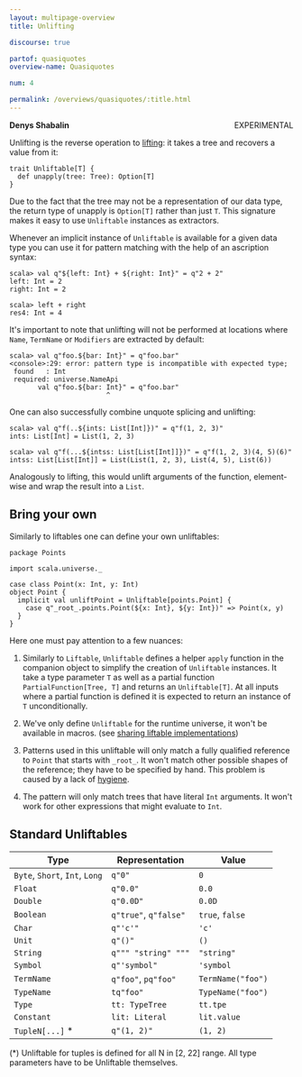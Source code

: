 ```yaml
---
layout: multipage-overview
title: Unlifting

discourse: true

partof: quasiquotes
overview-name: Quasiquotes

num: 4

permalink: /overviews/quasiquotes/:title.html
---
```

**Denys Shabalin** <span class="tag" style="float: right;">EXPERIMENTAL</span>

Unlifting is the reverse operation to [lifting](lifting.html): it takes a tree and recovers a value from it:

    trait Unliftable[T] {
      def unapply(tree: Tree): Option[T]
    }

Due to the fact that the tree may not be a representation of our data type, the return type of unapply is `Option[T]` rather than just `T`. This signature makes it easy to use `Unliftable` instances as extractors.

Whenever an implicit instance of `Unliftable` is available for a given data type you can use it for pattern matching with the help of an ascription syntax:

    scala> val q"${left: Int} + ${right: Int}" = q"2 + 2"
    left: Int = 2
    right: Int = 2

    scala> left + right
    res4: Int = 4

It's important to note that unlifting will not be performed at locations where `Name`, `TermName` or `Modifiers` are extracted by default:

    scala> val q"foo.${bar: Int}" = q"foo.bar"
    <console>:29: error: pattern type is incompatible with expected type;
     found   : Int
     required: universe.NameApi
           val q"foo.${bar: Int}" = q"foo.bar"
                            ^

One can also successfully combine unquote splicing and unlifting:

    scala> val q"f(..${ints: List[Int]})" = q"f(1, 2, 3)"
    ints: List[Int] = List(1, 2, 3)

    scala> val q"f(...${intss: List[List[Int]]})" = q"f(1, 2, 3)(4, 5)(6)"
    intss: List[List[Int]] = List(List(1, 2, 3), List(4, 5), List(6))

Analogously to lifting, this would unlift arguments of the function, element-wise and wrap the result into a `List`.

## Bring your own

Similarly to liftables one can define your own unliftables:

    package Points

    import scala.universe._

    case class Point(x: Int, y: Int)
    object Point {
      implicit val unliftPoint = Unliftable[points.Point] {
        case q"_root_.points.Point(${x: Int}, ${y: Int})" => Point(x, y)
      }
    }

Here one must pay attention to a few nuances:

1. Similarly to `Liftable`, `Unliftable` defines a helper `apply` function in
   the companion object to simplify the creation of `Unliftable` instances. It
   take a type parameter `T` as well as a partial function `PartialFunction[Tree, T]`
   and returns an `Unliftable[T]`. At all inputs where a partial function is defined
   it is expected to return an instance of `T` unconditionally.

2. We've only define `Unliftable` for the runtime universe, it won't be available in macros.
   (see [sharing liftable implementations](lifting.html#reusing-liftable-implementation-between-universes))

3. Patterns used in this unliftable will only match a fully qualified reference to `Point` that
   starts with `_root_`. It won't match other possible shapes of the reference; they have
   to be specified by hand. This problem is caused by a lack of [hygiene](hygiene.html).

4. The pattern will only match trees that have literal `Int` arguments.
   It won't work for other expressions that might evaluate to `Int`.

## Standard Unliftables

 Type                           | Representation        | Value
--------------------------------|-----------------------|------
 `Byte`, `Short`, `Int`, `Long` | `q"0"`                | `0`
 `Float`                        | `q"0.0"`              | `0.0`
 `Double`                       | `q"0.0D"`             | `0.0D`
 `Boolean`                      | `q"true"`, `q"false"` | `true`, `false`
 `Char`                         | `q"'c'"`              | `'c'`
 `Unit`                         | `q"()"`               | `()`
 `String`                       | `q""" "string" """`   | `"string"`
 `Symbol`                       | `q"'symbol"`          | `'symbol`
 `TermName`                     | `q"foo"`, `pq"foo"`   | `TermName("foo")`
 `TypeName`                     | `tq"foo"`             | `TypeName("foo")`
 `Type`                         | `tt: TypeTree`        | `tt.tpe`
 `Constant`                     | `lit: Literal`        | `lit.value`
 `TupleN[...]` \*               | `q"(1, 2)"`           | `(1, 2)`

 (\*) Unliftable for tuples is defined for all N in [2, 22] range. All type parameters have to be Unliftable themselves.
